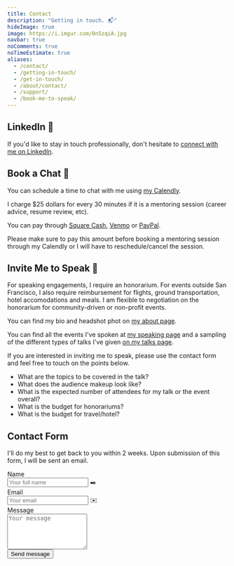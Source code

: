 ```yaml
---
title: Contact
description: "Getting in touch. 📬"
hideImage: true
image: https://i.imgur.com/0n5zqiA.jpg
navbar: true
noComments: true
noTimeEstimate: true
aliases:
  - /contact/
  - /getting-in-touch/
  - /get-in-touch/
  - /about/contact/
  - /support/
  - /book-me-to-speak/
---
```


## LinkedIn 💼️

If you'd like to stay in touch professionally, don't hesitate to [connect with me on LinkedIn](https://linkedin.com/in/fvcproductions).

## Book a Chat 📅

You can schedule a time to chat with me using [my Calendly](https://calendly.com/fvcproductions).

I charge $25 dollars for every 30 minutes if it is a mentoring session (career advice, resume review, etc).

You can pay through [Square Cash](https://cash.me/fvcprdxs/25), [Venmo](https://venmo.com/fvcproductions/25) or [PayPal](https://paypal.me/fvcproductions/25).

Please make sure to pay this amount before booking a mentoring session through my Calendly or I will have to reschedule/cancel the session.

## Invite Me to Speak 💬

For speaking engagements, I require an honorarium. For events outside San Francisco, I also require reimbursement for flights, ground transportation, hotel accomodations and meals. I am flexible to negotiation on the honorarium for community-driven or non-profit events.

You can find my bio and headshot phot on [my about page](/about/).

You can find all the events I've spoken at [my speaking page](/speaking/) and a sampling of the different types of talks I've given [on my talks page](/talks/).

If you are interested in inviting me to speak, please use the contact form and feel free to touch on the points below.

- What are the topics to be covered in the talk?
- What does the audience makeup look like?
- What is the expected number of attendees for my talk or the event overall?
- What is the budget for honorariums?
- What is the budget for travel/hotel?

## Contact Form

I'll do my best to get back to you within 2 weeks. Upon submission of this form, I will be sent an email.

<form name="contact" method="POST" data-netlify-recaptcha="true" data-netlify="true" class="form">
  <input type="hidden" name="_subject" value="FVCproductions - New Contact Message">
  <div class="field">
    <label class="label">Name</label>
    <div class="control has-icons-left">
      <input class="input" aria-label="Name" autocomplete="on" type="text" name="name" placeholder="Your full name">
      <span class="icon is-left">
        ✒️
      </span>
    </div>
  </div>
  <div class="field">
    <label class="label">Email</label>
    <div class="control has-icons-left">
      <input class="input" aria-label="Email" autocomplete="on" type="email" name="email" placeholder="Your email">
      <span class="icon is-left">
        ✉️
      </span>
    </div>
  </div>
  <div class="field">
    <label class="label">Message</label>
    <div class="control">
      <textarea class="textarea" aria-label="Message" spellcheck="true" rows="5" name="message" placeholder="Your message"></textarea>
    </div>
  </div>
  <div data-netlify-recaptcha="true"></div>
  <div class="field u-margin-top--sm">
    <div class="control">
      <button type="submit" class="button is-link">Send message</button>
    </div>
  </div>
</form>